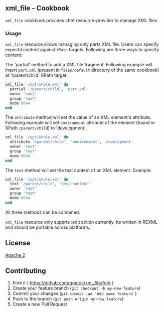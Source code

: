 ## xml_file - Cookbook

`xml_file` cookbook provides chef resource-provider to manage
XML files.

### Usage

`xml_file` resource allows managing only parts XML file. Users
can specify expectd content against `XPath` targets. Following
are three ways to specify content:

The 'partial' method to add a XML file fragment. Following example will
insert `part.xml` (present in `files/default` directory of the same cookbook)
at '/parent/child' XPath target.
```ruby
xml_file '/opt/whole.xml' do
  partial '/parent/child', 'part.xml'
  owner 'root'
  group 'root'
  mode 0644
end
```
The `attribute` method will set the value of an XML element's attribute.
Following example will set `environment` attribute of the element (found
in XPath `/parent/child`) to 'development'.

```ruby
xml_file '/opt/whole.xml' do
  attribute '/parent/child', 'environment', 'development'
  owner 'root'
  group 'root'
  mode 0644
end
```
The `text` method will set the text content of an XML element. Example:

```ruby
xml_file '/opt/whole.xml' do
  text '/parent/child', 'test-content'
  owner 'root'
  group 'root'
  mode 0644
end
```

All three methods can be combined.

`xml_file` resource only supprts :edit action currently. Its written in
REXML and should be portable across platforms.

## License
[Apache 2](http://www.apache.org/licenses/LICENSE-2.0)

## Contributing

1. Fork it ( https://github.com/goatos/xml_file/fork )
2. Create your feature branch (`git checkout -b my-new-feature`)
3. Commit your changes (`git commit -am 'Add some feature'`)
4. Push to the branch (`git push origin my-new-feature`)
5. Create a new Pull Request
